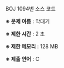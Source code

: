 BOJ 1094번 소스 코드

<b>※ 문제 이름</b> : 막대기

<b>※ 제한 시간</b> : 2 초

<b>※ 제한 메모리</b> : 128 MB

<b>※ 제출 언어</b> : C
